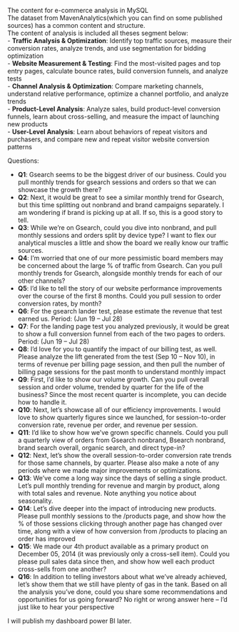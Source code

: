 The content for e-commerce analysis in MySQL  
The dataset from MavenAnalytics(which you can find on some published sources) has a common content and structure.  
The content of analysis is included all theses segment below:  
      - **Traffic Analysis & Optimization**: Identify top traffic sources, measure their conversion rates, analyze trends, and use segmentation for bidding optimization  
      - **Website Measurement & Testing**: Find the most-visited pages and top entry pages, calculate bounce rates, build conversion funnels, and analyze tests  
      - **Channel Analysis & Optimization**: Compare marketing channels, understand relative performance, optimize a channel portfolio, and analyze trends  
      - **Product-Level Analysis**: Analyze sales, build product-level conversion funnels, learn about cross-selling, and measure the impact of launching new products  
      - **User-Level Analysis**: Learn about behaviors of repeat visitors and purchasers, and compare new and repeat visitor website conversion patterns  
  
Questions:
- **Q1**: Gsearch seems to be the biggest driver of our business. Could you pull monthly trends for gsearch sessions 
and orders so that we can showcase the growth there?  
- **Q2**: Next, it would be great to see a similar monthly trend for Gsearch, but this time splitting out nonbrand and 
brand campaigns separately. I am wondering if brand is picking up at all. If so, this is a good story to tell.  
- **Q3**: While we’re on Gsearch, could you dive into nonbrand, and pull monthly sessions and orders split by device 
type? I want to flex our analytical muscles a little and show the board we really know our traffic sources.  
- **Q4**: I’m worried that one of our more pessimistic board members may be concerned about the large % of traffic from 
Gsearch. Can you pull monthly trends for Gsearch, alongside monthly trends for each of our other channels?  
- **Q5**: I’d like to tell the story of our website performance improvements over the course of the first 8 months. 
Could you pull session to order conversion rates, by month?  
- **Q6**: For the gsearch lander test, please estimate the revenue that test earned us. Period: (Jun 19 – Jul 28)
- **Q7**: For the landing page test you analyzed previously, it would be great to show a full conversion funnel from each 
of the two pages to orders. Period: (Jun 19 – Jul 28)  
- **Q8**: I’d love for you to quantify the impact of our billing test, as well. Please analyze the lift generated from the test 
(Sep 10 – Nov 10), in terms of revenue per billing page session, and then pull the number of billing page sessions 
for the past month to understand monthly impact  
- **Q9**: First, I’d like to show our volume growth. Can you pull overall session and order volume, trended by quarter 
for the life of the business? Since the most recent quarter is incomplete, you can decide how to handle it.  
- **Q10**: Next, let’s showcase all of our efficiency improvements. I would love to show quarterly figures since we 
launched, for session-to-order conversion rate, revenue per order, and revenue per session.  
- **Q11**: I’d like to show how we’ve grown specific channels. Could you pull a quarterly view of orders from Gsearch 
nonbrand, Bsearch nonbrand, brand search overall, organic search, and direct type-in?  
- **Q12**: Next, let’s show the overall session-to-order conversion rate trends for those same channels, by quarter. 
Please also make a note of any periods where we made major improvements or optimizations.  
- **Q13**: We’ve come a long way since the days of selling a single product. Let’s pull monthly trending for revenue 
and margin by product, along with total sales and revenue. Note anything you notice about seasonality.  
- **Q14**: Let’s dive deeper into the impact of introducing new products. Please pull monthly sessions to the /products 
page, and show how the % of those sessions clicking through another page has changed over time, along with 
a view of how conversion from /products to placing an order has improved  
- **Q15**: We made our 4th product available as a primary product on December 05, 2014 (it was previously only a cross-sell 
item). Could you please pull sales data since then, and show how well each product cross-sells from one another?  
- **Q16**: In addition to telling investors about what we’ve already achieved, let’s show them that we still have plenty of 
gas in the tank. Based on all the analysis you’ve done, could you share some recommendations and 
opportunities for us going forward? No right or wrong answer here – I’d just like to hear your perspective  

I will publish my dashboard power BI later.
